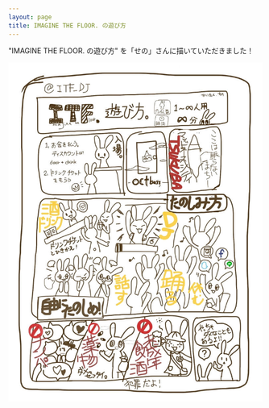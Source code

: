 ```yaml
---
layout: page
title: IMAGINE THE FLOOR. の遊び方
---
```


"IMAGINE THE FLOOR. の遊び方" を「せの」さんに描いていただきました！

![IMAGINE THE FLOOR. の遊び方](/images/howtoitf.jpg)
